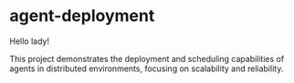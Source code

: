 # agent-deployment

Hello lady!

This project demonstrates the deployment and scheduling capabilities of agents in distributed environments, focusing on scalability and reliability.
